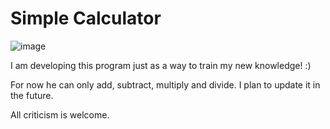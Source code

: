 # Simple Calculator

![image](https://github.com/TXG0Fk3/Simple-Calculator/assets/137466333/bc8d7b9e-7bfa-4263-a7d3-f425b7f8c9f1)
 
I am developing this program just as a way to train my new knowledge! :)

For now he can only add, subtract, multiply and divide. I plan to update it in the future.

All criticism is welcome.
